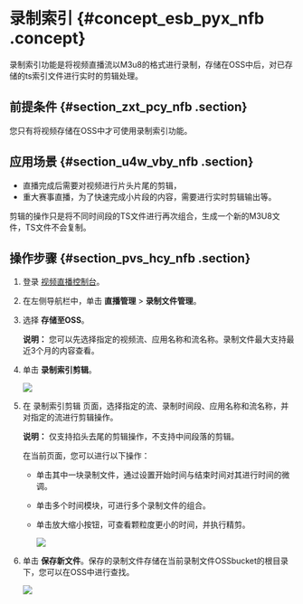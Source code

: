 # 录制索引 {#concept_esb_pyx_nfb .concept}

录制索引功能是将视频直播流以M3u8的格式进行录制，存储在OSS中后，对已存储的ts索引文件进行实时的剪辑处理。

## 前提条件 {#section_zxt_pcy_nfb .section}

您只有将视频存储在OSS中才可使用录制索引功能。

## 应用场景 {#section_u4w_vby_nfb .section}

-   直播完成后需要对视频进行片头片尾的剪辑，
-   重大赛事直播，为了快速完成小片段的内容，需要进行实时剪辑输出等。

剪辑的操作只是将不同时间段的TS文件进行再次组合，生成一个新的M3U8文件，TS文件不会复制。

## 操作步骤 {#section_pvs_hcy_nfb .section}

1.  登录 [视频直播控制台](https://live.console.aliyun.com/?spm=5176.2020520001.aliyun_sidebar.78.34184bd3kRHMmd#/overview)。
2.  在左侧导航栏中，单击 **直播管理** \> **录制文件管理**。
3.  选择 **存储至OSS**。

    **说明：** 您可以先选择指定的视频流、应用名称和流名称。录制文件最大支持最近3个月的内容查看。

4.  单击 **录制索引剪辑**。

    ![](http://static-aliyun-doc.oss-cn-hangzhou.aliyuncs.com/assets/img/24055/154269553613991_zh-CN.png)

5.  在 录制索引剪辑 页面，选择指定的流、录制时间段、应用名称和流名称，并对指定的流进行剪辑操作。

    **说明：** 仅支持掐头去尾的剪辑操作，不支持中间段落的剪辑。

    在当前页面，您可以进行以下操作：

    -   单击其中一块录制文件，通过设置开始时间与结束时间对其进行时间的微调。
    -   单击多个时间模块，可进行多个录制文件的组合。
    -   单击放大缩小按钮，可查看颗粒度更小的时间，并执行精剪。

        ![](http://static-aliyun-doc.oss-cn-hangzhou.aliyuncs.com/assets/img/24055/154269553613996_zh-CN.png)

6.  单击 **保存新文件**。保存的录制文件存储在当前录制文件OSSbucket的根目录下，您可以在OSS中进行查找。

    ![](http://static-aliyun-doc.oss-cn-hangzhou.aliyuncs.com/assets/img/24055/154269553614001_zh-CN.png)


